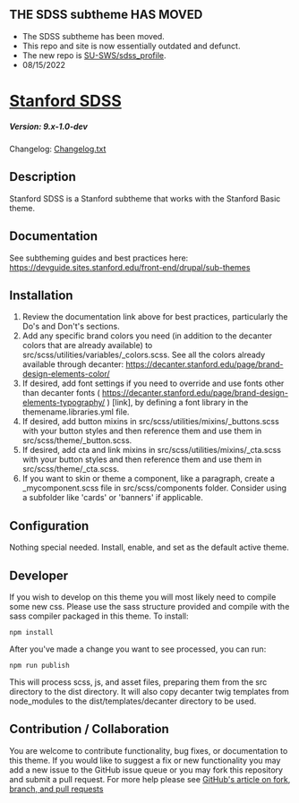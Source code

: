 ## THE SDSS subtheme HAS MOVED

- The SDSS subtheme has been moved.
- This repo and site is now essentially outdated and defunct.
- The new repo is [SU-SWS/sdss_profile](https://github.com/SU-SWS/sdss_profile).
- 08/15/2022

# [Stanford SDSS](https://github.com/SU-SWS/sdss_subtheme)
##### Version: 9.x-1.0-dev

Changelog: [Changelog.txt](CHANGELOG.txt)

Description
---

Stanford SDSS is a Stanford subtheme that works with the Stanford Basic theme.

Documentation
---
See subtheming guides and best practices here:
https://devguide.sites.stanford.edu/front-end/drupal/sub-themes

Installation
---
1. Review the documentation link above for best practices, particularly the Do's and Don't's sections.
2. Add any specific brand colors you need (in addition to the decanter colors that are already available) to src/scss/utilities/variables/_colors.scss.
See all the colors already available through decanter: https://decanter.stanford.edu/page/brand-design-elements-color/
3. If desired, add font settings if you need to override and use fonts other than decanter fonts ( https://decanter.stanford.edu/page/brand-design-elements-typography/ ) [link],
by defining a font library in the themename.libraries.yml file.
4. If desired, add button mixins in src/scss/utilities/mixins/_buttons.scss with your button styles and then reference them and use them in src/scss/theme/_button.scss.
5. If desired, add cta and link mixins in src/scss/utilities/mixins/_cta.scss with your button styles and then reference them and use them in src/scss/theme/_cta.scss.
6. If you want to skin or theme a component, like a paragraph, create a _mycomponent.scss file in src/scss/components folder. Consider using a subfolder like 'cards' or 'banners' if applicable.

Configuration
---

Nothing special needed. Install, enable, and set as the default active theme.

Developer
---

If you wish to develop on this theme you will most likely need to compile some new css. Please use the sass structure provided and compile with the sass compiler packaged in this theme. To install:

```
npm install
```
After you've made a change you want to see processed, you can run:
```
npm run publish
```
This will process scss, js, and asset files, preparing them from the src directory to the dist directory.
It will also copy decanter twig templates from node_modules to the dist/templates/decanter directory to be used.

Contribution / Collaboration
---

You are welcome to contribute functionality, bug fixes, or documentation to this theme. If you would like to suggest a fix or new functionality you may add a new issue to the GitHub issue queue or you may fork this repository and submit a pull request. For more help please see [GitHub's article on fork, branch, and pull requests](https://help.github.com/articles/using-pull-requests)
